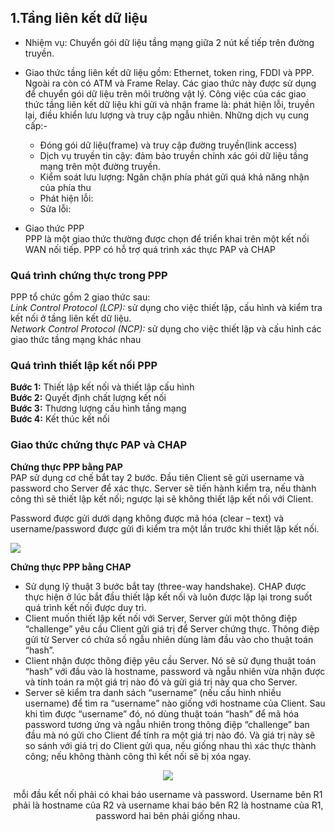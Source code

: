 ## 1.Tầng liên kết dữ liệu
- Nhiệm vụ:  Chuyển gói dữ liệu tầng mạng giữa 2 nút kế tiếp trên đường truyền.
- Giao thức tầng liên kết dữ liệu gồm: Ethernet, token ring, FDDI và PPP. Ngoài ra còn có ATM và Frame Relay. Các giao thức này được sử dụng để chuyển gói dữ liệu trên môi trường vật lý. Công việc của các giao thức tầng liên kết dữ liệu khi gửi và nhận frame là: phát hiện lỗi, truyền lại, điều khiển lưu lượng và truy cập ngẫu nhiên. Những dịch vụ cung cấp:-
  - Đóng gói dữ liệu(frame) và truy cập đường truyền(link access)
  - Dịch vụ truyền tin cậy: đảm bảo truyền chính xác gói dữ liệu tầng mạng trên một đường truyền.
  - Kiểm soát lưu lượng: Ngăn chặn phía phát gửi quá khả năng nhận của phía thu
  - Phát hiện lỗi: 
  - Sửa lỗi: 

- Giao thức PPP  
PPP là một giao thức thường được chọn để triển khai trên một kết nối WAN nối tiếp. PPP có hỗ trợ quá trình xác thực PAP và CHAP


### Quá trình chứng thực trong PPP  
PPP tổ chức gồm 2 giao thức sau:   
*Link Control Protocol (LCP):* sử dụng cho việc thiết lập, cấu hình và kiểm tra kết nối ở tầng liên kết dữ liệu.  
*Network Control Protocol (NCP):* sử dụng cho việc thiết lập và cấu hình các giao thức tầng mạng khác nhau  

### Quá trình thiết lập kết nối PPP
**Bước 1:** Thiết lập kết nối và thiết lập cấu hình  
**Bước 2:** Quyết định chất lượng kết nối  
**Bước 3:** Thương lượng cấu hình tầng mạng  
**Bước 4:** Kết thúc kết nối  

### Giao thức chứng thực PAP và CHAP
**Chứng thực PPP bằng PAP**  
PAP sử dụng cơ chế bắt tay 2 bước. Đầu tiên Client sẽ gửi username và password cho Server để xác thực. Server sẽ tiến hành kiểm tra, nếu thành công thì sẽ thiết lập kết nối; ngược lại sẽ không thiết lập kết nối với Client.  

Password được gửi dưới dạng không được mã hóa (clear – text) và username/password được gửi đi kiểm tra một lần trước khi thiết lập kết nối.

<img src = "../../images/Network/pap.png">


**Chứng thực PPP bằng CHAP**
- Sử dụng lỹ thuật 3 bước bắt tay (three-way handshake). CHAP được thực hiện ở lúc bắt đầu thiết lập kết nối và luôn được lặp lại trong suốt quá trình kết nối được duy trì.  
- Client muốn thiết lập kết nối với Server, Server gửi một thông điệp “challenge” yêu cầu Client gửi giá trị để Server chứng thực. Thông điệp gửi từ Server có chứa số ngẫu nhiên dùng làm đầu vào cho thuật toán “hash”.  
- Client nhận được thông điệp yêu cầu Server. Nó sẽ sử đụng thuật toán “hash” với đầu vào là hostname, password và ngẫu nhiên vừa nhận được và tính toán ra một giá trị nào đó và gửi giá trị này qua cho Server.  
- Server sẽ kiểm tra danh sách “username” (nếu cấu hình nhiều username) để tìm ra “username” nào giống với hostname của Client. Sau khi tìm được “username” đó, nó dùng thuật toán “hash” để mã hóa password tương ứng và ngẫu nhiên trong thông điệp “challenge” ban đầu mà nó gửi cho Client để tính ra một giá trị nào đó. Và giá trị này sẽ so sánh với giá trị do Client gửi qua, nếu giống nhau thì xác thực thành công; nếu không thành công thì kết nối sẽ bị xóa ngay.  

<center><img src = "../../images/Network/chap.png">

mỗi đầu kết nối phải có khai báo username và password. Username bên R1 phải là hostname của R2 và username khai báo bên R2 là hostname của R1, password hai bên phải giống nhau.
